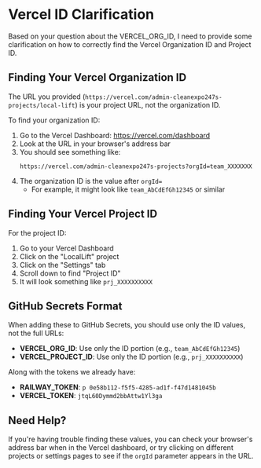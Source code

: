 # Vercel ID Clarification

Based on your question about the VERCEL_ORG_ID, I need to provide some clarification on how to correctly find the Vercel Organization ID and Project ID.

## Finding Your Vercel Organization ID

The URL you provided (`https://vercel.com/admin-cleanexpo247s-projects/local-lift`) is your project URL, not the organization ID.

To find your organization ID:

1. Go to the Vercel Dashboard: https://vercel.com/dashboard
2. Look at the URL in your browser's address bar
3. You should see something like:
   ```
   https://vercel.com/admin-cleanexpo247s-projects?orgId=team_XXXXXXX
   ```
4. The organization ID is the value after `orgId=`
   - For example, it might look like `team_AbCdEfGh12345` or similar

## Finding Your Vercel Project ID

For the project ID:

1. Go to your Vercel Dashboard
2. Click on the "LocalLift" project
3. Click on the "Settings" tab
4. Scroll down to find "Project ID"
5. It will look something like `prj_XXXXXXXXXX`

## GitHub Secrets Format

When adding these to GitHub Secrets, you should use only the ID values, not the full URLs:

- **VERCEL_ORG_ID**: Use only the ID portion (e.g., `team_AbCdEfGh12345`)
- **VERCEL_PROJECT_ID**: Use only the ID portion (e.g., `prj_XXXXXXXXXX`)

Along with the tokens we already have:
- **RAILWAY_TOKEN**: `p 0e58b112-f5f5-4285-ad1f-f47d1481045b`
- **VERCEL_TOKEN**: `jtqL60Dymmd2bbAttw1Yl3ga`

## Need Help?

If you're having trouble finding these values, you can check your browser's address bar when in the Vercel dashboard, or try clicking on different projects or settings pages to see if the `orgId` parameter appears in the URL.
